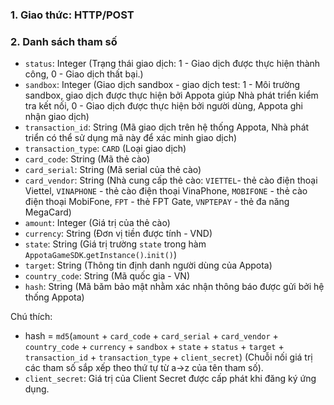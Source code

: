 ### 1. Giao thức: HTTP/POST
### 2. Danh sách tham số
* `status`: Integer (Trạng thái giao dịch: 1 - Giao dịch được thực hiện thành công, 0 - Giao dịch thất bại.)
* `sandbox`: Integer (Giao dịch sandbox - giao dịch test: 1 - Môi trường sandbox, giao dịch được thực hiện bởi Appota giúp Nhà phát triển kiểm tra kết nối, 0 - Giao dịch được thực hiện bởi người dùng, Appota ghi nhận giao dịch)
* `transaction_id`: String (Mã giao dịch trên hệ thống Appota, Nhà phát triển có thể sử dụng mã này để xác minh giao dịch)
* `transaction_type`: `CARD` (Loại giao dịch) 
* `card_code`: String (Mã thẻ cào)
* `card_serial`: String (Mã serial của thẻ cào)
* `card_vendor`: String	(Nhà cung cấp thẻ cào: `VIETTEL`- thẻ cào điện thoại Viettel, `VINAPHONE` - thẻ cào điện thoại VinaPhone, `MOBIFONE` - thẻ cào điện thoại MobiFone, `FPT` - thẻ FPT Gate, `VNPTEPAY` - thẻ đa năng MegaCard)
* `amount`: Integer (Giá trị của thẻ cào)
* `currency`: String (Đơn vị tiền được tính - VND)
* `state`: String (Giá trị trường `state` trong hàm `AppotaGameSDK`.`getInstance()`.`init()`)
* `target`: String (Thông tin định danh người dùng của Appota)
* `country_code`: String (Mã quốc gia - VN)
* `hash`: String (Mã băm bảo mật nhằm xác nhận thông báo được gửi bởi hệ thống Appota)


Chú thích: 
* hash = `md5`(`amount` + `card_code` + `card_serial` + `card_vendor` + `country_code` + `currency` + `sandbox` + `state` + `status` + `target` + `transaction_id` + `transaction_type` + `client_secret`)
(Chuỗi nối giá trị các tham số sắp xếp theo thứ tự từ a->z của tên tham số).
* `client_secret`: Giá trị của Client Secret được cấp phát khi đăng ký ứng dụng.
